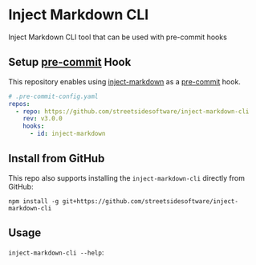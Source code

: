 # Inject Markdown CLI

Inject Markdown CLI tool that can be used with pre-commit hooks

## Setup [pre-commit](https://pre-commit.com) Hook

This repository enables using [inject-markdown](https://github.com/streetsidesoftware/inject-markdown) as a [pre-commit](https://pre-commit.com) hook.

<!-- x-release-please-start-version -->

```yaml
# .pre-commit-config.yaml
repos:
  - repo: https://github.com/streetsidesoftware/inject-markdown-cli
    rev: v3.0.0
    hooks:
      - id: inject-markdown
```

<!-- x-release-please-end -->

## Install from GitHub

This repo also supports installing the `inject-markdown-cli` directly from GitHub:

```
npm install -g git+https://github.com/streetsidesoftware/inject-markdown-cli
```

## Usage

`inject-markdown-cli --help`:

<!--- @@inject: static/help.txt --->

```

```

<!--- @@inject-end: static/help.txt --->
